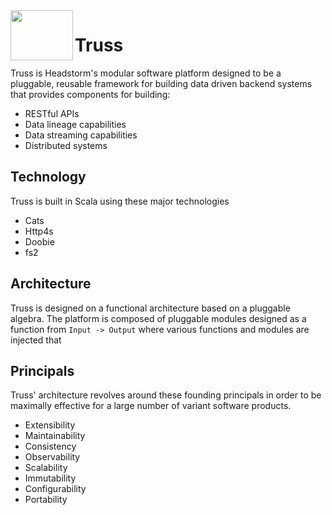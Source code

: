 <img align="left" width="100" height="80" src="https://www.milossystems.com/MSS/media/static-media/ace3e7cd-e866-4c09-aa32-5e4dedbd67b3@page-image.jpg">


# Truss

Truss is Headstorm's modular software platform designed to be a pluggable, reusable framework for building data driven backend systems that provides components for building:
   * RESTful APIs
   * Data lineage capabilities
   * Data streaming capabilities
   * Distributed systems
   
## Technology

Truss is built in Scala using these major technologies
  * Cats
  * Http4s
  * Doobie
  * fs2

## Architecture

Truss is designed on a functional architecture based on a pluggable algebra.  The platform is composed of pluggable modules designed as a function from `Input -> Output` where various functions and modules are injected that

## Principals

Truss' architecture revolves around these founding principals in order to be maximally effective for a large number of variant software products.

  * Extensibility
  * Maintainability
  * Consistency
  * Observability
  * Scalability
  * Immutability
  * Configurability
  * Portability
